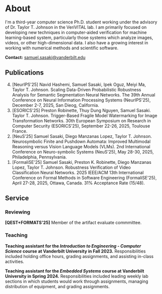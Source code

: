 # About
I'm a third-year computer science Ph.D. student working under the advisory of Dr. Taylor T. Johnson in the VeriVITAL lab. I am primarily focused on developing new techniques in computer-aided verification for machine learning-based system, particularly those systems which analyze images, videos, or other high-dimensional data. I also have a growing interest in working with numerical methods and scientific software.

**Contact:** samuel.sasaki@vanderbilt.edu

## Publications
<ol reversed>
    <li><bold>[NeurIPS'25]</bold> Navid Hashemi, Samuel Sasaki, Ipek Oguz, Meiyi Ma, Taylor T. Johnson. Scaling Data-Driven Probabilistic Robustness Analysis for Semantic Segmentation Neural Networks. The 39th Annual Conference on Neural Information Processing Systems (NeurIPS'25), December 2-7, 2025, San Dieog, California.</li>
    <li><bold>[ESORICS'25]</bold> Preston Robinette, Thuy Dung Nguyen, Samuel Sasaki. Taylor T. Johnson. Trigger-Based Fragile Model Watermarking for Image Transformation Networks. 30th European Symposium on Research in Computer Security (ESORICS'25), September 22-26, 2025, Toulouse France.</li>
    <li><bold>[NeuS'25]</bold> Samuel Sasaki, Diego Manzanas Lopez, Taylor T. Johnson. Neurosymbolic Finite and Pushdown Automata: Improved Multimodal Reasoning versus Vision Language Models (VLMs). 2nd International Conference on Neuro-symbolic Systems (NeuS'25), May 28-30, 2025, Philadelphia, Pennsylvania.</li>
    <li><bold>[FormaliSE'25]</bold> Samuel Sasaki, Preston K. Robinette, Diego Manzanas Lopez, Taylor T. Johnson. Robustness Verification of Video Classification Neural Networks. 2025 IEEE/ACM 13th International Conference on Formal Methods in Software Engineering (FormaliSE'25), April 27-28, 2025, Ottawa, Canada. 31% Acceptance Rate (15/48).</li>
</ol>

## Service

### Reviewing
**[QEST+FORMATS'25]** Member of the artifact evaluate commmittee.

### Teaching
**Teaching assistant for the *Introduction to Engineering - Computer Science* course at Vanderbilt University in Fall 2023.** Responsibilities included holding office hours, grading assignments, and assisting in-class activities.

**Teaching assistant for the *Embedded Systems* course at Vanderbilt University in Spring 2024.** Responsibilities included leading weekly lab sections in which students would work through assignments, managing distribution of equipment, and grading assignments.

<!-- ### Reviewing
... -->


